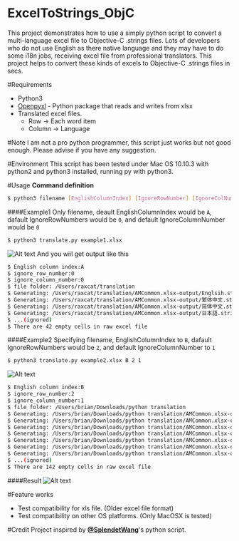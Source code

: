 # ExcelToStrings_ObjC
This project demonstrates how to use a simply python script to convert a multi-language excel file to Objective-C .strings files. Lots of developers who do not use English as there native language and they may have to do some i18n jobs, receiving excel file from professional translators. This project helps to convert these kinds of excels to Objective-C .strings files in secs.

#Requirements
- Python3
- [Openpyxl] - Python package that reads and writes from xlsx
- Translated excel files.
    - Row -> Each word item
    - Column -> Language

#Note
I am not a pro python programmer, this script just works but not good enough. Please advise if you have any suggestion.

#Environment
This script has been tested under Mac OS 10.10.3 with python2 and python3 installed, running py with python3.

#Usage
**Command definition**
```sh
$ python3 filename [EnglishColumnIndex] [IgnoreRowNumber] [IgnoreColNumber]
```

####Example1
Only filename, deault EnglishColumnIndex would be `A`, dafault IgnoreRowNumbers would be `0`, and default IgnoreColumnNumber would be `0` 
```bash
$ python3 translate.py example1.xlsx
```
![Alt text](/example1.png?raw=true "Optional title")
And you wiil get output like this
```bash
$ English column index:A
$ ignore_row_number:0
$ ignore_column_number:0
$ file folder: /Users/raxcat/translation
$ Generating: /Users/raxcat/translation/AMCommon.xlsx-output/Englsih.strings
$ Generating: /Users/raxcat/translation/AMCommon.xlsx-output/繁体中文.strings
$ Generating: /Users/raxcat/translation/AMCommon.xlsx-output/简体中文.strings
$ Generating: /Users/raxcat/translation/AMCommon.xlsx-output/日本語.strings
$ ...(ignored)
$ There are 42 empty cells in raw excel file
```

####Example2
Specifying filename, EnglishColumnIndex to `B`, dafault IgnoreRowNumbers would be `2`, and default IgnoreColumnNumber to `1` 
```bash
$ python3 translate.py example2.xlsx B 2 1
```
![Alt text](/example2.png?raw=true "Optional title")
```bash
$ English column index:B
$ ignore_row_number:2
$ ignore_column_number:1
$ file folder: /Users/brian/Downloads/python translation
$ Generating: /Users/brian/Downloads/python translation/AMCommon.xlsx-output/Englsih.strings
$ Generating: /Users/brian/Downloads/python translation/AMCommon.xlsx-output/繁体中文.strings
$ Generating: /Users/brian/Downloads/python translation/AMCommon.xlsx-output/简体中文.strings
$ Generating: /Users/brian/Downloads/python translation/AMCommon.xlsx-output/日本語.strings
$ Generating: /Users/brian/Downloads/python translation/AMCommon.xlsx-output/韩语.strings
$ Generating: /Users/brian/Downloads/python translation/AMCommon.xlsx-output/意大利语.strings
$ Generating: /Users/brian/Downloads/python translation/AMCommon.xlsx-output/捷克语.strings
$ ...(ignored)
$ There are 142 empty cells in raw excel file
```

####Result
![Alt text](/result.png?raw=true "Optional title")

#Feature works
- Test compatibility for xls file. (Older excel file format)
- Test compatibility on other OS platforms. (Only MacOSX is tested)

#Credit
Project inspired by **[@SplendetWang](https://github.com/Splendent)**'s python script.

[Openpyxl]:https://openpyxl.readthedocs.org/en/latest/index.html
